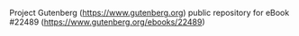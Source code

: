 Project Gutenberg (https://www.gutenberg.org) public repository for eBook #22489 (https://www.gutenberg.org/ebooks/22489)
